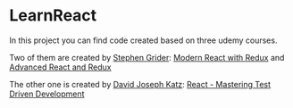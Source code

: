 # LearnReact
In this project you can find code created based on three udemy courses. 

Two of them are created by [Stephen Grider](https://github.com/StephenGrider):
[Modern React with Redux](https://www.udemy.com/course/react-redux/) and [Advanced React and Redux](https://www.udemy.com/course/react-redux-tutorial/)

The other one is created by [David Joseph Katz](https://github.com/15Dkatz):
[React - Mastering Test Driven Development](https://eylearning.udemy.com/course/react-tdd/)
